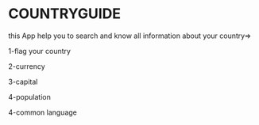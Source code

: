 # COUNTRYGUIDE
this App help you to search and know all information about your country=>

1-flag your country

2-currency

3-capital 

4-population

4-common language

